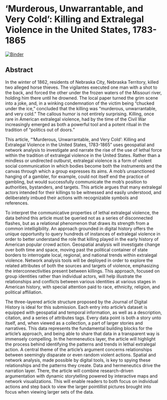# ‘Murderous, Unwarrantable, and Very Cold’: Killing and Extralegal Violence in the United States, 1783-1865

[![Binder](https://mybinder.org/badge_logo.svg)](https://mybinder.org/v2/gh/jdh-observer/jdh001-8pGzPyTDKBjR/main?filepath=JDH_Article.ipynb)

## Abstract

In the winter of 1862, residents of Nebraska City, Nebraska Territory, killed two alleged horse thieves. The vigilantes executed one man with a shot to the back, and forced the other under the frozen waters of the Missouri river, holding him there until he drowned. The local paper turned the grim scene into a joke, and, in a winking condemnation of the victim being “chucked under the ice,” concluded that the killing was “murderous, unwarrantable, and very cold.” The callous humor is not entirely surprising. Killing, once rare in American extralegal violence, had by the time of the Civil War increasingly emerged as both a powerful tool and a potent ritual in the tradition of “politics out of doors.”

This article, “‘Murderous, Unwarrantable, and Very Cold’: Killing and Extralegal Violence in the United States, 1783-1865” uses geospatial and network analysis to investigate and narrate the rise of the use of lethal force within the tradition of extralegal violence in the United States. Rather than a mindless or undirected outburst, extralegal violence is a form of violent social communication in which bodies become both the instruments and the canvas through which a group expresses its aims. A mob’s unsanctioned hanging of a gambler, for example, could not itself end the practice of gambling, but would successfully communicate the mob’s position to authorities, bystanders, and targets. This article argues that many extralegal actors intended for their killings to be witnessed and easily understood, and deliberately imbued their actions with recognizable symbols and references. 

To interpret the communicative properties of lethal extralegal violence, the data behind this article must be queried not as a series of disconnected flashes, but as a relational phenomenon that draws its strength from a common intelligibility. An approach grounded in digital history offers the unique opportunity to query hundreds of instances of extralegal violence in order to better understand the role that killing played in the early history of American popular crowd action. Geospatial analysis will investigate change over both time and space, moving past the political container of state borders to interrogate local, regional, and national trends within extralegal violence. Network analysis tools will be deployed in order to explore the related attributes of both the sources and targets of violence, emphasizing the interconnectivities present between killings. This approach, focused on group identities rather than individual actors, will help illustrate the relationships and conflicts between various identities at various stages in American history, with special attention paid to race, ethnicity, religion, and political affiliation.

The three-layered article structure proposed by the Journal of Digital History is ideal for this submission. Each entry into article’s dataset is equipped with geospatial and temporal information, as well as a description, citation, and a series of attributes tags. Every data point is both a story unto itself, and, when viewed as a collection, a part of larger stories and narratives. This data represents the fundamental building blocks for the article’s approach, and being able to share that data in a transparent way is immensely compelling. In the hermeneutics layer, the article will highlight the process behind identifying the patterns and trends in lethal extralegal action. A central theme of the article’s argument concerns relationships between seemingly disparate or even random violent actions. Spatial and network analysis, made possible by digital tools, is key to spying these relationships and the patterns they create. Data and hermeneutics drive the narration layer. There, the article will combine research-driven argumentation with dynamic storytelling powered by interactive maps and network visualizations. This will enable readers to both focus on individual actions and step back to view the larger pointillist pictures brought into focus when viewing larger sets of the data. 
